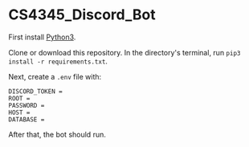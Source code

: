 # CS4345_Discord_Bot

First install [Python3](https://www.python.org/downloads/). 

Clone or download this repository. In the directory's terminal, run ```pip3 install -r requirements.txt```.

Next, create a ```.env``` file with: 

```
DISCORD_TOKEN = 
ROOT = 
PASSWORD = 
HOST = 
DATABASE = 
```

After that, the bot should run. 
